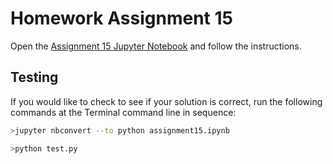 # Homework Assignment 15

Open the [Assignment 15 Jupyter Notebook](assignment15.ipynb) and follow the instructions.

## Testing

If you would like to check to see if your solution is correct, run the following commands at the Terminal command line in sequence:

```bash
>jupyter nbconvert --to python assignment15.ipynb
```

```bash
>python test.py
```
